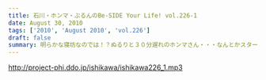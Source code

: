 ```yaml
---
title: 石川・ホンマ・ぶるんのBe-SIDE Your Life! vol.226-1
date: August 30, 2010
tags: ['2010', 'August 2010', 'vol.226']
draft: false
summary: 明らかな寝坊なのでは！？ぬるりと３０分遅れのホンマさん・・・なんとかスタートするも、なんやかんや言われ・・・。プリズンブレイクの企画化も！？ＮＡＭＡＥ
---
```


http://project-phi.ddo.jp/ishikawa/ishikawa226_1.mp3
